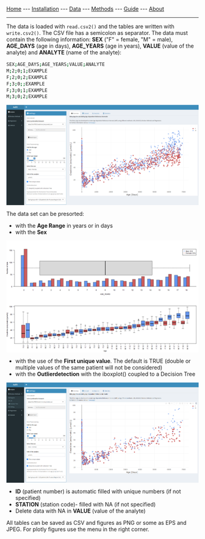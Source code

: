 [Home](./index.md) --- [Installation](./install.md) --- [Data](./data.md) --- [Methods](./methods.md) --- [Guide](./guide.md) --- [About](./about.md)

---

The data is loaded with `read.csv2()` and the tables are written with `write.csv2()`. The CSV file has a semicolon as separator. The data must contain the following information: **SEX** ("F" = female, "M" = male), **AGE_DAYS** (age in days), **AGE_YEARS** (age in years), **VALUE** (value of the analyte) and **ANALYTE** (name of the analyte):

```bash
SEX;AGE_DAYS;AGE_YEARS;VALUE;ANALYTE
M;2;0;1;EXAMPLE
F;2;0;2;EXAMPLE
F;3;0;;EXAMPLE
F;3;0;1;EXAMPLE
M;3;0;2;EXAMPLE
```

<img src="shiny_overview.png" align="center"/>

The data set can be presorted:

* with the **Age Range** in years or in days
* with the **Sex**

<img src="shiny_barplot.png" align="center"/>

* with the use of the **First unique value**. The default is TRUE (double or multiple values of the same patient will not be considered)
* with the **Outlierdetection** with the iboxplot() coupled to a Decision Tree

<img src="shiny_tukey.png" align="center"/>

* **ID** (patient number) is automatic filled with unique numbers (if not specified)  
* **STATION** (station code)- filled with NA (if not specified)
* Delete data with NA in **VALUE** (value of the analyte)

All tables can be saved as CSV and figures as PNG or some as EPS and JPEG. For plotly figures use the menu in the right corner. 
